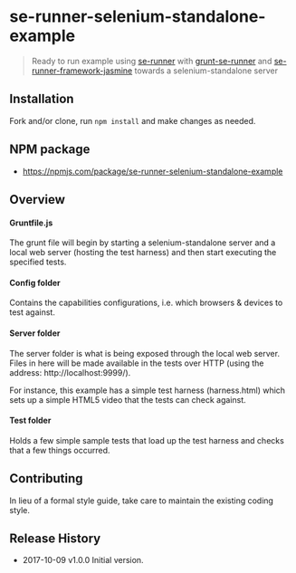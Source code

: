 # se-runner-selenium-standalone-example

> Ready to run example using [se-runner](https://github.com/Hyddan/se-runner#readme) with [grunt-se-runner](https://github.com/Hyddan/grunt-se-runner#readme) and [se-runner-framework-jasmine](https://github.com/Hyddan/se-runner-framework-jasmine#readme) towards a selenium-standalone server

## Installation
Fork and/or clone, run `npm install` and make changes as needed.

## NPM package
* https://npmjs.com/package/se-runner-selenium-standalone-example

## Overview
#### Gruntfile.js
The grunt file will begin by starting a selenium-standalone server and a local web server (hosting the test harness) and then start executing the specified tests.

#### Config folder
Contains the capabilities configurations, i.e. which browsers & devices to test against.

#### Server folder
The server folder is what is being exposed through the local web server. Files in here will be made available in the tests over HTTP (using the address: http://localhost:9999/).

For instance, this example has a simple test harness (harness.html) which sets up a simple HTML5 video that the tests can check against.

#### Test folder
Holds a few simple sample tests that load up the test harness and checks that a few things occurred.

## Contributing
In lieu of a formal style guide, take care to maintain the existing coding style.

## Release History

 * 2017-10-09   v1.0.0   Initial version.